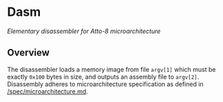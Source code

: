 # Dasm

_Elementary disassembler for Atto-8 microarchitecture_

## Overview

The disassembler loads a memory image from file `argv[1]` which must be exactly `0x100` bytes in size, and outputs an assembly file to `argv[2]`. Disassembly adheres to microarchitecture specification as defined in [/spec/microarchitecture.md](../spec/microarchitecture.md).
